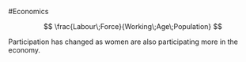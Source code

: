 #Economics 

$$
\frac{Labour\;Force}{Working\;Age\;Population}
$$

Participation has changed as women are also participating more in the economy.